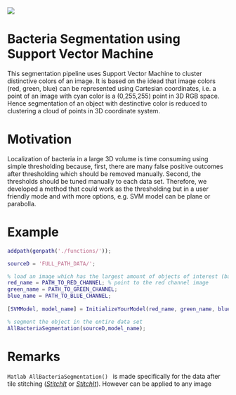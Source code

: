 <img src="https://github.com/Fouga/StitchIt/blob/gh-pages/images/bacteria.png" />

# Bacteria Segmentation using Support Vector Machine

This segmentation pipeline uses Support Vector Machine to cluster distinctive colors of an image. It is based on the idead that image colors (red, green, blue) can be represented using Cartesian coordinates, i.e. a point of an image with cyan color is a (0,255,255) point in 3D RGB space. Hence segmentation of an object with destinctive color is reduced to clustering a cloud of points in 3D coordinate system. 

# Motivation

Localization of bacteria in a large 3D volume is time consuming using simple thresholding because, first, there are many false positive outcomes after thresholding which should be removed manually. Second, the thresholds should be tuned manually to each data set. Therefore, we developed a method that could work as the thresholding but in a user friendly mode and with more options, e.g. SVM model can be plane or parabolla.  


# Example
```Matlab
addpath(genpath('./functions/'));

sourceD = 'FULL_PATH_DATA/';

% load an image which has the largest amount of objects of interest (bacteria)
red_name = PATH_TO_RED_CHANNEL; % point to the red channel image
green_name = PATH_TO_GREEN_CHANNEL;
blue_name = PATH_TO_BLUE_CHANNEL;
 
[SVMModel, model_name] = InitializeYourModel(red_name, green_name, blue_name);

% segment the object in the entire data set
AllBacteriaSegmentation(sourceD,model_name);

```

# Remarks

```Matlab AllBacteriaSegmentation() ``` is made specifically for the data after tile stitching ([*StitchIt*](https://github.com/Fouga/StitchIt/) or [*StitchIt*](https://github.com/BaselLaserMouse/StitchIt)). However can be applied to any image
